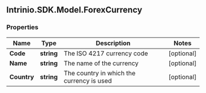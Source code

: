 ## Intrinio.SDK.Model.ForexCurrency
### Properties

Name | Type | Description | Notes
------------ | ------------- | ------------- | -------------
**Code** | **string** | The ISO 4217 currency code | [optional] 
**Name** | **string** | The name of the currency | [optional] 
**Country** | **string** | The country in which the currency is used | [optional] 

